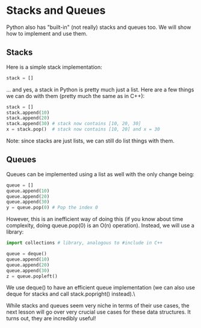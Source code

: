 # Stacks and Queues
Python also has "built-in" (not really) stacks and queues too. We will show how to implement and use them.

## Stacks
Here is a simple stack implementation:

```python
stack = []
```

... and yes, a stack in Python is pretty much just a list. Here are a few things we can do with them (pretty much the same as in C++):

```python
stack = []
stack.append(10)
stack.append(20)
stack.append(30) # stack now contains [10, 20, 30]
x = stack.pop()  # stack now contains [10, 20] and x = 30
```

Note: since stacks are just lists, we can still do list things with them.

## Queues
Queues can be implemented using a list as well with the only change being:

```python
queue = []
queue.append(10)
queue.append(20)
queue.append(30)
y = queue.pop(0) # Pop the index 0
```

However, this is an inefficient way of doing this (if you know about time complexity, doing queue.pop(0) is an O(n) operation). Instead, we will use a library:

```python
import collections # library, analogous to #include in C++

queue = deque()
queue.append(10)
queue.append(20)
queue.append(30)
z = queue.popleft()
```

We use deque() to have an efficient queue implementation (we can also use deque for stacks and call stack.popright() instead).\

While stacks and queues seem very niche in terms of their use cases, the next lesson will go over very crucial use cases for these data structures. It turns out, they are incredibly useful!

